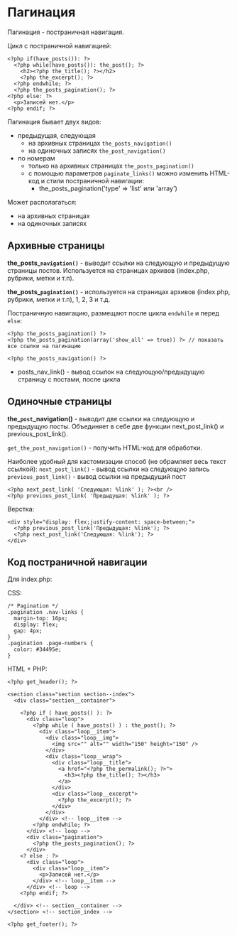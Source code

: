 # Пагинация
Пагинация - постраничная навигация.

Цикл с постраничной навигацией:

    <?php if(have_posts()): ?>
      <?php while(have_posts()): the_post(); ?>
        <h2><?php the_title(); ?></h2>
        <?php the_excerpt(); ?>
      <?php endwhile; ?>
      <?php the_posts_pagination(); ?>
    <?php else: ?>
      <p>Записей нет.</p>
    <?php endif; ?>

Пагинация бывает двух видов:
- предыдущая, следующая
  - на архивных страницах `the_posts_navigation()`
  - на одиночных записях `the_post_navigation()`
- по номерам
  - только на архивных страницах `the_posts_pagination()`
  - с помощью параметров `paginate_links()` можно изменить HTML-код и стили постраничной навигации:
    - the_posts_pagination('type' => 'list' или 'array')

Может располагаться:
- на архивных страницах
- на одиночных записях

## Архивные страницы
**the_posts_`navigation()`** - выводит ссылки на следующую и предыдущую страницы постов. Используется на страницах архивов (index.php, рубрики, метки и т.п).

**the_posts_`pagination()`** - используется на страницах архивов (index.php, рубрики, метки и т.п), 1, 2, 3 и т.д.

Постраничную навигацию, размещают после цикла `endwhile` и перед `else`:

    <?php the_posts_pagination() ?>
    <?php the_posts_pagination(array('show_all' => true)) ?> // показать все ссылки на пагинацию

    <?php the_posts_navigation() ?>

- posts_nav_link() - вывод ссылок на следующую/предыдущую страницу с постами, после цикла

## Одиночные страницы
**the_`post`_navigation()** - выводит две ссылки на следующую и предыдущую посты. Объединяет в себе две функции next_post_link() и previous_post_link().

`get_the_post_navigation()` - получить HTML-код для обработки.

Наиболее удобный для кастомизации способ (не обрамляет весь текст ссылкой):
`next_post_link()` - вывод ссылки на следующую запись  
`previous_post_link()` - вывод ссылки на предыдущий пост

    <?php next_post_link( 'Следующая: %link' ); ?><br />
    <?php previous_post_link( 'Предыдущая: %link' ); ?>

Верстка:

    <div style="display: flex;justify-content: space-between;">
      <?php previous_post_link('Предыдущая: %link'); ?>
      <?php next_post_link('Следующая: %link'); ?>
    </div>

## Код постраничной навигации
Для index.php:

CSS:

    /* Pagination */
    .pagination .nav-links {
      margin-top: 16px;
      display: flex;
      gap: 4px;
    }
    .pagination .page-numbers {
      color: #34495e;
    }

HTML + PHP:

    <?php get_header(); ?>

    <section class="section section--index">
      <div class="section__container">

        <?php if ( have_posts() ): ?>
          <div class="loop">
            <?php while ( have_posts() ) : the_post(); ?>
              <div class="loop__item">
                <div class="loop__img">
                  <img src="" alt="" width="150" height="150" />
                </div>
                <div class="loop__wrap">
                  <div class="loop__title">
                    <a href="<?php the_permalink(); ?>">
                      <h3><?php the_title(); ?></h3>
                    </a>
                  </div>
                  <div class="loop__excerpt">
                    <?php the_excerpt(); ?>
                  </div>
                </div>
              </div> <!-- loop__item -->
            <?php endwhile; ?>
          </div> <!-- loop -->
          <div class="pagination">
            <?php the_posts_pagination(); ?>
          </div>
        <? else : ?>
          <div class="loop">
            <div class="loop__item">
              <p>Записей нет.</p>
            </div> <!-- loop__item -->
          </div> <!-- loop -->
        <?php endif; ?>

      </div> <!-- section__container -->
    </section> <!-- section_index -->

    <?php get_footer(); ?>
